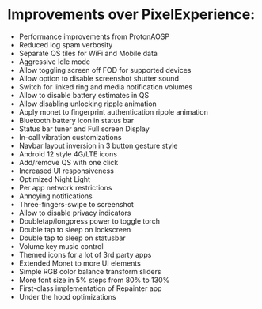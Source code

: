 # Improvements over PixelExperience:
- Performance improvements from ProtonAOSP
- Reduced log spam verbosity
- Separate QS tiles for WiFi and Mobile data
- Aggressive Idle mode
- Allow toggling screen off FOD for supported devices 
- Allow option to disable screenshot shutter sound
- Switch for linked ring and media notification volumes
- Allow to disable battery estimates in QS
- Allow disabling unlocking ripple animation
- Apply monet to fingerprint authentication ripple animation
- Bluetooth battery icon in status bar
- Status bar tuner and Full screen Display
- In-call vibration customizations
- Navbar layout inversion in 3 button gesture style
- Android 12 style 4G/LTE icons
- Add/remove QS with one click
- Increased UI responsiveness
- Optimized Night Light
- Per app network restrictions
- Annoying notifications
- Three-fingers-swipe to screenshot
- Allow to disable privacy indicators
- Doubletap/longpress power to toggle torch
- Double tap to sleep on lockscreen
- Double tap to sleep on statusbar
- Volume key music control
- Themed icons for a lot of 3rd party apps
- Extended Monet to more UI elements
- Simple RGB color balance transform sliders
- More font size in 5% steps from 80% to 130%
- First-class implementation of Repainter app
- Under the hood optimizations
